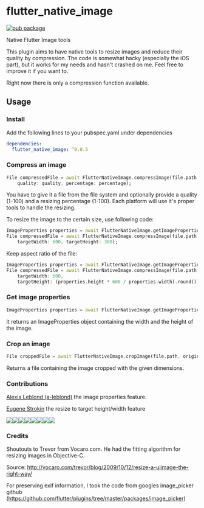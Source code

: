 # flutter_native_image
[![pub package](https://img.shields.io/pub/v/flutter_native_image.svg?label=flutter_native_image&color=blue)](https://pub.dartlang.org/packages/flutter_native_image)

Native Flutter Image tools

This plugin aims to have native tools to resize images and reduce their quality by compression. The code is somewhat hacky (especially the iOS part), but it works for my needs and hasn't crashed on me. Feel free to improve it if you want to.

Right now there is only a compression function available.

## Usage

### Install

Add the following lines to your pubspec.yaml under dependencies

```yaml
dependencies:
  flutter_native_image: ^0.0.5
```

### Compress an image
```dart
File compressedFile = await FlutterNativeImage.compressImage(file.path,
    quality: quality, percentage: percentage);
```

You have to give it a file from the file system and optionally provide a quality (1-100) and a resizing percentage (1-100).
Each platform will use it's proper tools to handle the resizing.

To resize the image to the certain size, use following code:
```dart
ImageProperties properties = await FlutterNativeImage.getImageProperties(file.path);
File compressedFile = await FlutterNativeImage.compressImage(file.path, quality: 80, 
    targetWidth: 600, targetHeight: 300);
```
Keep aspect ratio of the file:
```dart
ImageProperties properties = await FlutterNativeImage.getImageProperties(file.path);
File compressedFile = await FlutterNativeImage.compressImage(file.path, quality: 80, 
    targetWidth: 600, 
    targetHeight: (properties.height * 600 / properties.width).round());
```

### Get image properties
```dart
ImageProperties properties = await FlutterNativeImage.getImageProperties(file.path);
```

It returns an ImageProperties object containing the width and the height of the image.

### Crop an image
```dart
File croppedFile = await FlutterNativeImage.cropImage(file.path, originX, originY, width, height);
```

Returns a file containing the image cropped with the given dimensions.

### Contributions
[Alexis Leblond (a-leblond)](https://github.com/a-leblond) the image properties feature.

[Eugene Strokin](https://github.com/strokine) the resize to target height/width feature

[![](https://sourcerer.io/fame/btastic/btastic/flutter_native_image/images/0)](https://sourcerer.io/fame/btastic/btastic/flutter_native_image/links/0)[![](https://sourcerer.io/fame/btastic/btastic/flutter_native_image/images/1)](https://sourcerer.io/fame/btastic/btastic/flutter_native_image/links/1)[![](https://sourcerer.io/fame/btastic/btastic/flutter_native_image/images/2)](https://sourcerer.io/fame/btastic/btastic/flutter_native_image/links/2)[![](https://sourcerer.io/fame/btastic/btastic/flutter_native_image/images/3)](https://sourcerer.io/fame/btastic/btastic/flutter_native_image/links/3)[![](https://sourcerer.io/fame/btastic/btastic/flutter_native_image/images/4)](https://sourcerer.io/fame/btastic/btastic/flutter_native_image/links/4)[![](https://sourcerer.io/fame/btastic/btastic/flutter_native_image/images/5)](https://sourcerer.io/fame/btastic/btastic/flutter_native_image/links/5)[![](https://sourcerer.io/fame/btastic/btastic/flutter_native_image/images/6)](https://sourcerer.io/fame/btastic/btastic/flutter_native_image/links/6)[![](https://sourcerer.io/fame/btastic/btastic/flutter_native_image/images/7)](https://sourcerer.io/fame/btastic/btastic/flutter_native_image/links/7)

### Credits
Shoutouts to Trevor from Vocaro.com. He had the fitting algorithm for resizing images in Objective-C.

Source: http://vocaro.com/trevor/blog/2009/10/12/resize-a-uiimage-the-right-way/

For preserving exif information, I took the code from googles image_picker github (https://github.com/flutter/plugins/tree/master/packages/image_picker)
